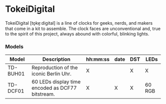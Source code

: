 # TokeiDigital

TokeiDigital [to̞ke̞ːdigital] is a line of clocks for geeks, nerds, and makers that come in a kit to assemble. The clock faces are unconventional and, true to the spirit of this project, always abound with colorful, blinking lights.

### Models

|Model|Description|hh:mm:ss|date|DST|LEDs|
|-----|-----------|--------|----|---|----|
|TD-BUH01|Reproduction of the iconic Berlin Uhr.|X| |X|X|36 RGB|
|TD-DCF01|60 LEDs display time encoded as DCF77 bitstream.|X|X|X|60 RGB|

